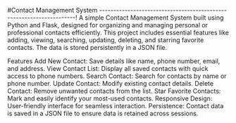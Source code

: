 #Contact Management System
---------------------------------------------------------------------!
A simple Contact Management System built using Python and Flask, designed for organizing and managing personal or professional contacts efficiently. This project includes essential features like adding, viewing, searching, updating, deleting, and starring favorite contacts. The data is stored persistently in a JSON file.

Features
Add New Contact: Save details like name, phone number, email, and address.
View Contact List: Display all saved contacts with quick access to phone numbers.
Search Contact: Search for contacts by name or phone number.
Update Contact: Modify existing contact details.
Delete Contact: Remove unwanted contacts from the list.
Star Favorite Contacts: Mark and easily identify your most-used contacts.
Responsive Design: User-friendly interface for seamless interaction.
Persistence: Contact data is saved in a JSON file to ensure data is retained across sessions.
